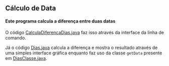 ## Cálculo de Data

#### Este programa calcula a diferença entre duas datas

O código [CalculaDiferencaDias.java](https://github.com/mdmundo/calculaData/blob/master/CalculaDiferencaDias.java) faz isso através da interface da linha de comando.

Já o código [Dias.java](https://github.com/mdmundo/calculaData/blob/master/Dias.java) calcula a diferença e mostra o resultado através de uma simples interface gráfica enquanto faz uso da classe `getData` presente em [DiasClasse.java](https://github.com/mdmundo/calculaData/blob/master/DiasClasse.java).
